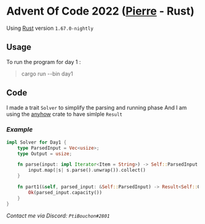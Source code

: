 # Advent Of Code 2022 ([Pierre](https://github.com/PitiBouchon) - Rust)
Using [Rust](https://www.rust-lang.org/) version `1.67.0-nightly`

## Usage

To run the program for day 1 :
> cargo run --bin day1

## Code
I made a trait `Solver` to simplify the parsing and running phase
And I am using the [anyhow](https://github.com/dtolnay/anyhow) crate to have simlple `Result`

### *Example*

```rust
impl Solver for Day1 {
    type ParsedInput = Vec<usize>;
    type Output = usize;

    fn parse(input: impl Iterator<Item = String>) -> Self::ParsedInput {
        input.map(|s| s.parse().unwrap()).collect()
    }

    fn part1(&self, parsed_input: &Self::ParsedInput) -> Result<Self::Output> {
        Ok(parsed_input.capacity())
    }
}
```


*Contact me via Discord: `PtiBouchon#2801`*